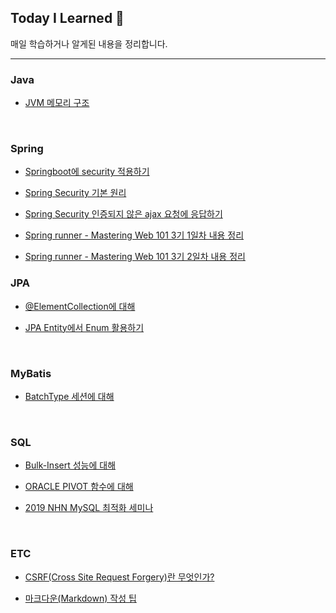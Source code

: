 ## Today I Learned 🧐

매일 학습하거나 알게된 내용을 정리합니다.
___

### Java

- [JVM 메모리 구조](https://github.com/Daehee-Jeong/TIL/blob/master/Java/memory-structure.md)
<br>

### Spring

- [Springboot에 security 적용하기](https://github.com/Daehee-Jeong/TIL/blob/master/Spring/springboot-security.md)

- [Spring Security 기본 원리](https://github.com/Daehee-Jeong/TIL/blob/master/Spring/springboot-security-basic.md)

- [Spring Security 인증되지 않은 ajax 요청에 응답하기](https://github.com/Daehee-Jeong/TIL/blob/master/Spring/spring-security-ajax-403-handle.md)

- [Spring runner - Mastering Web 101 3기 1일차 내용 정리](https://github.com/Daehee-Jeong/TIL/blob/master/Spring/spring-runner-3rd-day01.md)

- [Spring runner - Mastering Web 101 3기 2일차 내용 정리](https://github.com/Daehee-Jeong/TIL/blob/master/Spring/spring-runner-3rd-day02.md)<br>

### JPA

- [@ElementCollection에 대해](https://github.com/Daehee-Jeong/TIL/blob/master/JPA/elementcollection.md)

- [JPA Entity에서 Enum 활용하기](https://github.com/Daehee-Jeong/TIL/blob/master/JPA/enum-in-entity.md)
<br>

### MyBatis

- [BatchType 세션에 대해](https://github.com/Daehee-Jeong/TIL/blob/master/MyBatis/batch-type-session.md)
<br>

### SQL

- [Bulk-Insert 성능에 대해](https://github.com/Daehee-Jeong/TIL/blob/master/SQL/bulk-insert-performance.md)

- [ORACLE PIVOT 함수에 대해](https://github.com/Daehee-Jeong/TIL/blob/master/SQL/oracle-pivot.md)

- [2019 NHN MySQL 최적화 세미나](https://github.com/Daehee-Jeong/TIL/blob/master/SQL/nhn-mysql-optimize-seminar-2019.md)

<br>

### ETC

- [CSRF(Cross Site Request Forgery)란 무엇인가?](https://github.com/Daehee-Jeong/TIL/blob/master/ETC/babout-csrf.md)

- [마크다운(Markdown) 작성 팁](https://github.com/Daehee-Jeong/TIL/blob/master/ETC/markdown-tip.md)
<br>
